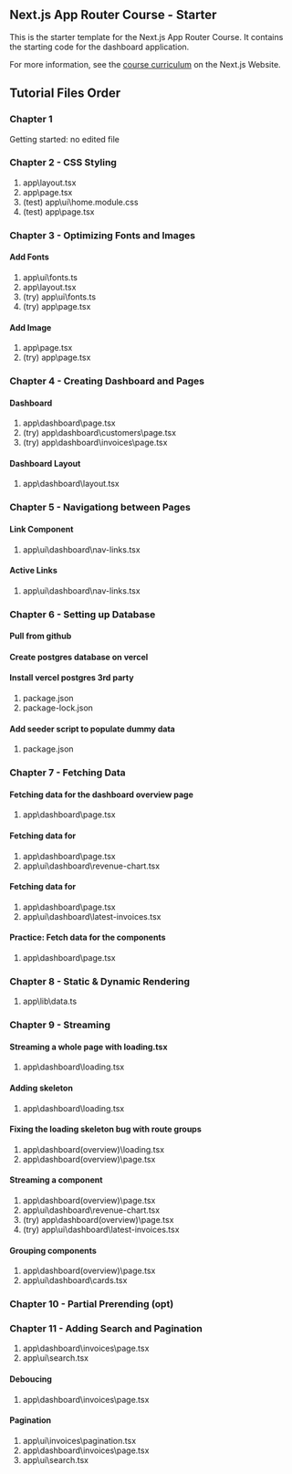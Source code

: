 ## Next.js App Router Course - Starter

This is the starter template for the Next.js App Router Course. It contains the starting code for the dashboard application.

For more information, see the [course curriculum](https://nextjs.org/learn) on the Next.js Website.


## Tutorial Files Order

### Chapter 1
Getting started: no edited file

### Chapter 2 - CSS Styling
   1. app\layout.tsx
   1. app\page.tsx
   1. (test) app\ui\home.module.css
   1. (test) app\page.tsx
   

### Chapter 3 - Optimizing Fonts and Images
   #### Add Fonts
   1. app\ui\fonts.ts
   1. app\layout.tsx
   1. (try) app\ui\fonts.ts
   1. (try) app\page.tsx
   #### Add Image
   1. app\page.tsx
   1. (try) app\page.tsx

### Chapter 4 - Creating Dashboard and Pages
   #### Dashboard
   1. app\dashboard\page.tsx
   1. (try) app\dashboard\customers\page.tsx
   1. (try) app\dashboard\invoices\page.tsx
   #### Dashboard Layout
   1. app\dashboard\layout.tsx

### Chapter 5 - Navigationg between Pages
   #### Link Component
   1. app\ui\dashboard\nav-links.tsx
   #### Active Links
   1. app\ui\dashboard\nav-links.tsx

### Chapter 6 - Setting up Database
   #### Pull from github
   #### Create postgres database on vercel
   #### Install vercel postgres 3rd party
   1. package.json
   1. package-lock.json
   #### Add seeder script to populate dummy data
   1. package.json

### Chapter 7 - Fetching Data
   #### Fetching data for the dashboard overview page
   1. app\dashboard\page.tsx
   #### Fetching data for <RevenueChart/>
   1. app\dashboard\page.tsx
   1. app\ui\dashboard\revenue-chart.tsx
   #### Fetching data for <LatestInvoices/>
   1. app\dashboard\page.tsx
   1. app\ui\dashboard\latest-invoices.tsx
   #### Practice: Fetch data for the <Card> components
   1. app\dashboard\page.tsx

### Chapter 8 - Static & Dynamic Rendering
   1. app\lib\data.ts

### Chapter 9 - Streaming
   #### Streaming a whole page with loading.tsx
   1. app\dashboard\loading.tsx
   #### Adding skeleton
   1. app\dashboard\loading.tsx
   #### Fixing the loading skeleton bug with route groups
   1. app\dashboard\(overview)\loading.tsx
   1. app\dashboard\(overview)\page.tsx
   #### Streaming a component
   1. app\dashboard\(overview)\page.tsx
   1. app\ui\dashboard\revenue-chart.tsx
   1. (try) app\dashboard\(overview)\page.tsx
   1. (try) app\ui\dashboard\latest-invoices.tsx
   #### Grouping components
   1. app\dashboard\(overview)\page.tsx
   1. app\ui\dashboard\cards.tsx

### Chapter 10 - Partial Prerending (opt)

### Chapter 11 - Adding Search and Pagination
   1. app\dashboard\invoices\page.tsx
   1. app\ui\search.tsx
   #### Deboucing
   1. app\dashboard\invoices\page.tsx
   #### Pagination
   1. app\ui\invoices\pagination.tsx
   1. app\dashboard\invoices\page.tsx
   1. app\ui\search.tsx
